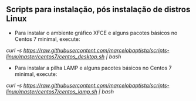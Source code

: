 ## Scripts para instalação, pós instalação de distros Linux

* Para instalar o ambiente gráfico XFCE e alguns pacotes básicos no Centos 7 minimal, execute:

*curl -s https://raw.githubusercontent.com/marcelobaptista/scripts-linux/master/centos7/centos_desktop.sh | bash*

* Para instalar a pilha LAMP e alguns pacotes básicos no Centos 7 minimal, execute:

*curl -s https://raw.githubusercontent.com/marcelobaptista/scripts-linux/master/centos7/centos_lamp.sh | bash*